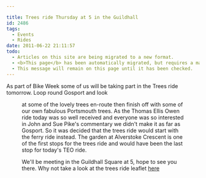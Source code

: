 ```yaml
---

title: Trees ride Thursday at 5 in the Guildhall
id: 2486
tags:
  - Events
  - Rides
date: 2011-06-22 21:11:57
todo:
  - Articles on this site are being migrated to a new format.
  - <b>This page</b> has been automatically migrated, but requires a manual check-&amp;-tune to ensure the format and links all work as expected.
  - This message will remain on this page until it has been checked.
---
```


As part of Bike Week some of us will be taking part in the Trees ride tomorrow. Loop round Gosport and look

<figure id="attachment_2519" align="alignleft" width="71" caption="Tree in Stanley Park Gosport"][![tree](http://www.pompeybug.co.uk/wp-content/uploads/2011/06/trees1.jpg)](http://www.pompeybug.co.uk/2011/06/trees-ride-thursday-at-5-in-the-guildhall/trees-2/)</figure>

at some of the lovely trees en-route then finish off with some of our own fabulous Portsmouth trees. As the Thomas Ellis Owen ride today was so well received and everyone was so interested in John and Sue Pike's commentary we didn't make it as far as Gosport. So it was decided that the trees ride would start with the ferry ride instead. The garden at Alverstoke Crescent is one of the first stops for the trees ride and would have been the last stop for today's TEO ride.

We'll be meeting in the Guildhall Square at 5, hope to see you there. Why not take a look at the trees ride leaflet [here](http://www.portsmouth.gov.uk/media/Trees_leaflet.pdf "trees ride leaflet")